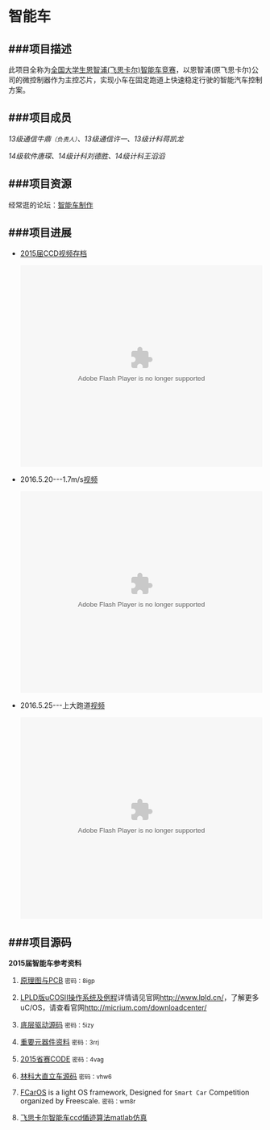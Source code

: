 # 智能车

###项目描述
---
此项目全称为[全国大学生恩智浦(飞思卡尔)智能车竞赛](http://www.smartcar.au.tsinghua.edu.cn/)，以恩智浦(原飞思卡尔)公司的微控制器作为主控芯片，实现小车在固定跑道上快速稳定行驶的智能汽车控制方案。

###项目成员
---
*13级通信牛鼎<small>（负责人）</small>、13级通信许一、13级计科蒋凯龙*

*14级软件唐琛、14级计科刘德胜、14级计科王滔滔*

###项目资源
---
经常逛的论坛：[智能车制作](http://www.znczz.com/forum.php)

###项目进展
---
- [2015届CCD视频存档](http://player.youku.com/player.php/sid/XMTU4NTQyOTAyOA==/v.swf)

	<embed src="http://player.youku.com/player.php/sid/XMTU4NTQyOTAyOA==/v.swf" allowFullScreen="true" quality="high" width="480" height="400" align="middle" allowScriptAccess="always" type="application/x-shockwave-flash"></embed>

- 2016.5.20---1.7m/s[视频](http://player.youku.com/player.php/sid/XMTU3Njg5NTMxMg==/v.swf)

 	<embed src="http://player.youku.com/player.php/sid/XMTU3Njg5NTMxMg==/v.swf" allowFullScreen="true" quality="high" width="480" height="400" align="middle" allowScriptAccess="always" type="application/x-shockwave-flash"></embed>

- 2016.5.25---上大跑道[视频](http://player.youku.com/player.php/sid/XMTU4NTQyNzkzNg==/v.swf)

	<embed src="http://player.youku.com/player.php/sid/XMTU4NTQyNzkzNg==/v.swf" allowFullScreen="true" quality="high" width="480" height="400" align="middle" allowScriptAccess="always" type="application/x-shockwave-flash"></embed>

###项目源码
---
**2015届智能车参考资料**

1. [原理图与PCB](http://pan.baidu.com/s/1DkLNg) <small>密码：8igp</small>

2. [LPLD版uCOSII操作系统及例程](http://www.lpld.cn/?p=97)详情请见官网<http://www.lpld.cn/>，了解更多uC/OS，请查看官网<http://micrium.com/downloadcenter/>

3. [底层驱动源码](http://pan.baidu.com/s/1gdK2iIZ) <small>密码：5izy</small>

4. [重要元器件资料](http://pan.baidu.com/s/1i3sDLOD) <small>密码：3rrj</small>

5. [2015省赛CODE](http://pan.baidu.com/s/1pJH4x0B)
<small>密码：4vag</small>

6. [林科大直立车源码](http://pan.baidu.com/s/1c0JrqPM)
<small>密码：vhw6</small>

7. [FCarOS](http://pan.baidu.com/s/1hqfMSfi) is a light OS framework, Designed for `Smart Car` Competition organized by Freescale.
<small>密码：wm8r</small>

8. [飞思卡尔智能车ccd偱迹算法matlab仿真](https://github.com/nephen/carMatlab)